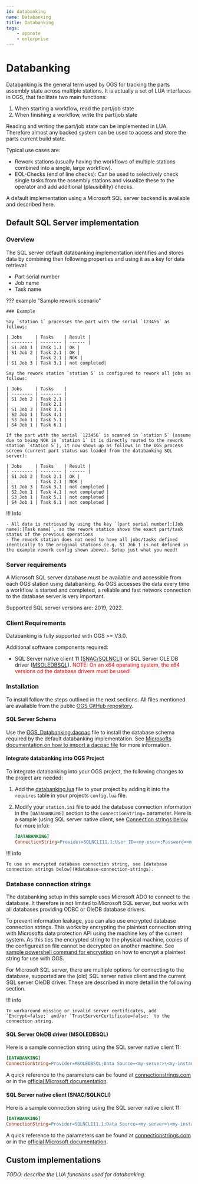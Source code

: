 ```yaml
---
id: databanking
name: Databanking
title: Databanking
tags:
    - appnote
    - enterprise
---
```


# Databanking

Databanking is the general term used by OGS for tracking the parts assembly state across multiple stations. It is actually a set of LUA interfaces in OGS, that facilitate two main functions:

1. When starting a workflow, read the part/job state 
2. When finishing a workflow, write the part/job state

Reading and writing the part/job state can be implemented in LUA. Therefore almost any backed system can be used to access and store the parts current build state.

Typical use cases are:

- Rework stations (usually having the workflows of multiple stations combined into a single, large workflow).
- EOL-Checks (end of line checks): Can be used to selectively check single tasks from the assembly stations and visualize these to the operator and add additional (plausibility) checks.

A default implementation using a Microsoft SQL server backend is available and described here.

## Default SQL Server implementation

### Overview

The SQL server default databanking implementation identifies and stores data by combining then following properties and using it as a key for data retrieval:

- Part serial number
- Job name
- Task name

??? example "Sample rework scenario"

    ### Example

    Say `station 1` processes the part with the serial `123456` as follows:

    | Jobs     | Tasks    | Result |
    | -------- | -------- | ------ |
    | S1 Job 1 | Task 1.1 | OK |
    | S1 Job 2 | Task 2.1 | OK |
    |          | Task 2.1 | NOK |
    | S1 Job 3 | Task 3.1 | not completed|

    Say the rework station `station 5` is configured to rework all jobs as follows:

    | Jobs     | Tasks    | 
    | -------- | -------- | 
    | S1 Job 2 | Task 2.1 | 
    |          | Task 2.1 | 
    | S1 Job 3 | Task 3.1 | 
    | S2 Job 1 | Task 4.1 | 
    | S3 Job 1 | Task 5.1 | 
    | S4 Job 1 | Task 6.1 | 

    If the part with the serial `123456` is scanned in `station 5` (assume due to being NOK in `station 1` it is directly routed to the rework station `station 5`), it now shows up as follows in the OGS process screen (current part status was loaded from the databanking SQL server):

    | Jobs     | Tasks    | Result |
    | -------- | -------- | ------ |
    | S1 Job 2 | Task 2.1 | OK |
    |          | Task 2.1 | NOK |
    | S1 Job 3 | Task 3.1 | not completed |
    | S2 Job 1 | Task 4.1 | not completed |
    | S3 Job 1 | Task 5.1 | not completed |
    | S4 Job 1 | Task 6.1 | not completed |



!!! Info

    - All data is retrieved by using the key `[part serial number]:[Job name]:[Task name]`, so the rework station shows the exact part/task status of the previous operations
    - The rework station does not need to have all jobs/tasks defined identically to the original stations (e.g. S1 Job 1 is not defined in the example rework config shown above). Setup just what you need!


### Server requirements

A Microsoft SQL server database must be available and accessible from each OGS station using databanking. As OGS accesses the data every time a workflow is started and completed, a reliable and fast network connection to the database server is very important.

Supported SQL server versions are: 2019, 2022.

### Client Requirements

Databanking is fully supported with OGS >= V3.0.

Additional software components required:

- SQL Server native client 11 ([SNAC/SQLNCLI](https://learn.microsoft.com/en-us/sql/relational-databases/native-client/applications/installing-sql-server-native-client)) or SQL Server OLE DB driver ([MSOLEDBSQL](https://learn.microsoft.com/en-us/sql/connect/oledb/oledb-driver-for-sql-server)). <span style="color:red">NOTE: On an x64 operating system, the x64 versions od the database drivers must be used!</span> 

### Installation

To install follow the steps outlined in the next sections. All files mentioned are available from the public [OGS GitHub repository](https://github.com/haller-erne/ogs/tree/main/samples/databanking).

#### SQL Server Schema

Use the [OGS_Databanking.dacpac](https://github.com/haller-erne/ogs/raw/main/samples/databanking/OGS_Databanking.dacpac) file to install the database schema required by the default databanking implementation. See [Microsofts documentation on how to import a dacpac file](https://learn.microsoft.com/en-us/sql/relational-databases/data-tier-applications/data-tier-applications) for more information.

#### Integrate databanking into OGS Project 

To integrate databanking into your OGS project, the following changes to the project are needed:

1. Add the [databanking.lua](https://github.com/haller-erne/ogs/raw/main/samples/databanking/databanking.lua) file to your project by adding it into the `requires` table in your projects `config.lua` file.
2. Modify your `station.ini` file to add the database connection information in the `[DATABANKING]` section to the `ConnectionString=` parameter. Here is a sample (using SQL server native client, see [Connection strings below](#database-connection-strings) for more info):

    ``` ini
    [DATABANKING]
    ConnectionString=Provider=SQLNCLI11.1;User ID=<my-user>;Password=<my-pass>;Initial Catalog=<my-db>;Data Source=<my-server>\<my-instance>[,server-port]
    ```

!!! info

    To use an encrypted database connection string, see [database connection strings below](#database-connection-strings).


### Database connection strings

The databanking setup in this sample uses Microsoft ADO to connect to the database. It therefore is not limited to Microsoft SQL server, but works with all databases providing ODBC or OleDB database drivers.

To prevent information leakage, you can also use encrypted database connection strings. This works by encrypting the plaintext connection string with Microsofts data protection API using the machine key of the current system. As this ties the encrypted string to the physical machine, copies of the configureation file cannot be decrypted on another machine. See [sample powershell command for encryption](https://haller-erne.github.io/ogs/libs/lua-dpapi/#sample-powershell-commandlet-for-encryption) on how to encrypt a plaintext string for use with OGS.

For Microsoft SQL server, there are multiple options for connecting to the database, supported are the (old) SQL server native client and the current SQL server OleDB driver. These are described in more detail in the following section.

!!! info

    To workaround missing or invalid server certificates, add `Encrypt=false;` and/or `TrustServerCertificate=false;` to the connection string.


#### SQL Server OleDB driver (MSOLEDBSQL)

Here is a sample connection string using the SQL server native client 11:

``` ini
[DATABANKING]
ConnectionString=Provider=MSOLEDBSQL;Data Source=<my-server>\<my-instance>[,server-port];Initial Catalog=<my-db>;User ID=<my-user>;Password=<my-pass>;
```

A quick reference to the parameters can be found at [connectionstrings.com](https://www.connectionstrings.com/ole-db-driver-for-sql-server/) or in the [official Microsoft documentation](https://learn.microsoft.com/en-us/sql/connect/oledb/oledb-driver-for-sql-server).

#### SQL Server native client (SNAC/SQLNCLI)

Here is a sample connection string using the SQL server native client 11:

``` ini
[DATABANKING]
ConnectionString=Provider=SQLNCLI11.1;Data Source=<my-server>\<my-instance>[,server-port];Initial Catalog=<my-db>;User ID=<my-user>;Password=<my-pass>;
```

A quick reference to the parameters can be found at [connectionstrings.com](https://www.connectionstrings.com/sql-server-native-client-11-0-oledb-provider/) or in the [official Microsoft documentation](https://learn.microsoft.com/en-us/sql/relational-databases/native-client/applications/installing-sql-server-native-client).


## Custom implementations

_TODO: describe the LUA functions used for databanking._
